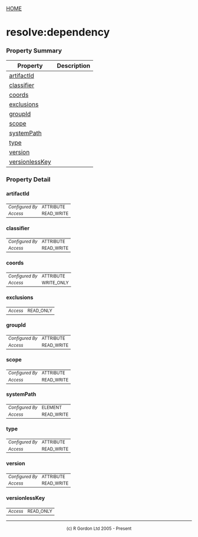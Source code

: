 [HOME](../../../../README.md)
# resolve:dependency



### Property Summary

| Property | Description |
| -------- | ----------- |
| [artifactId](#propertyartifactId) |  | 
| [classifier](#propertyclassifier) |  | 
| [coords](#propertycoords) |  | 
| [exclusions](#propertyexclusions) |  | 
| [groupId](#propertygroupId) |  | 
| [scope](#propertyscope) |  | 
| [systemPath](#propertysystemPath) |  | 
| [type](#propertytype) |  | 
| [version](#propertyversion) |  | 
| [versionlessKey](#propertyversionlessKey) |  | 


### Property Detail
#### artifactId <a name="propertyartifactId"></a>

<table style='font-size:smaller'>
      <tr><td><i>Configured By</i></td><td>ATTRIBUTE</td></tr>
      <tr><td><i>Access</i></td><td>READ_WRITE</td></tr>
</table>



#### classifier <a name="propertyclassifier"></a>

<table style='font-size:smaller'>
      <tr><td><i>Configured By</i></td><td>ATTRIBUTE</td></tr>
      <tr><td><i>Access</i></td><td>READ_WRITE</td></tr>
</table>



#### coords <a name="propertycoords"></a>

<table style='font-size:smaller'>
      <tr><td><i>Configured By</i></td><td>ATTRIBUTE</td></tr>
      <tr><td><i>Access</i></td><td>WRITE_ONLY</td></tr>
</table>



#### exclusions <a name="propertyexclusions"></a>

<table style='font-size:smaller'>
      <tr><td><i>Access</i></td><td>READ_ONLY</td></tr>
</table>



#### groupId <a name="propertygroupId"></a>

<table style='font-size:smaller'>
      <tr><td><i>Configured By</i></td><td>ATTRIBUTE</td></tr>
      <tr><td><i>Access</i></td><td>READ_WRITE</td></tr>
</table>



#### scope <a name="propertyscope"></a>

<table style='font-size:smaller'>
      <tr><td><i>Configured By</i></td><td>ATTRIBUTE</td></tr>
      <tr><td><i>Access</i></td><td>READ_WRITE</td></tr>
</table>



#### systemPath <a name="propertysystemPath"></a>

<table style='font-size:smaller'>
      <tr><td><i>Configured By</i></td><td>ELEMENT</td></tr>
      <tr><td><i>Access</i></td><td>READ_WRITE</td></tr>
</table>



#### type <a name="propertytype"></a>

<table style='font-size:smaller'>
      <tr><td><i>Configured By</i></td><td>ATTRIBUTE</td></tr>
      <tr><td><i>Access</i></td><td>READ_WRITE</td></tr>
</table>



#### version <a name="propertyversion"></a>

<table style='font-size:smaller'>
      <tr><td><i>Configured By</i></td><td>ATTRIBUTE</td></tr>
      <tr><td><i>Access</i></td><td>READ_WRITE</td></tr>
</table>



#### versionlessKey <a name="propertyversionlessKey"></a>

<table style='font-size:smaller'>
      <tr><td><i>Access</i></td><td>READ_ONLY</td></tr>
</table>




-----------------------

<div style='font-size: smaller; text-align: center;'>(c) R Gordon Ltd 2005 - Present</div>
